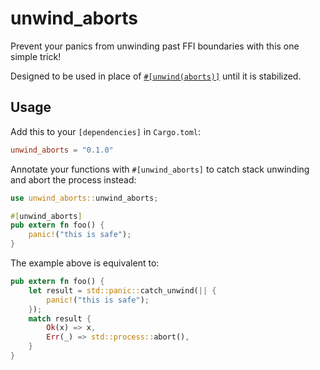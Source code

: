 # unwind\_aborts

Prevent your panics from unwinding past FFI boundaries with this one simple trick!

Designed to be used in place of [`#[unwind(aborts)]`][unwind_aborts_upstream]
until it is stabilized.

## Usage

Add this to your `[dependencies]` in `Cargo.toml`:

```toml
unwind_aborts = "0.1.0"
```

Annotate your functions with `#[unwind_aborts]` to catch stack unwinding and
abort the process instead:

```rust
use unwind_aborts::unwind_aborts;

#[unwind_aborts]
pub extern fn foo() {
    panic!("this is safe");
}
```

The example above is equivalent to:

```rust
pub extern fn foo() {
    let result = std::panic::catch_unwind(|| {
        panic!("this is safe");
    });
    match result {
        Ok(x) => x,
        Err(_) => std::process::abort(),
    }
}
```

[unwind_aborts_upstream]: https://github.com/rust-lang/rust/issues/58760
